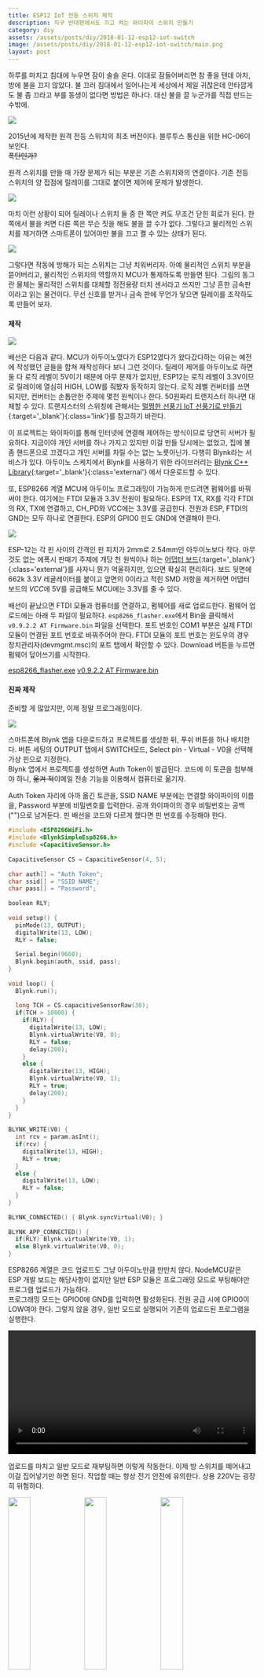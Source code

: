 ```yaml
---
title: ESP12 IoT 전등 스위치 제작
description: 지구 반대편에서도 끄고 켜는 와이파이 스위치 만들기
category: diy
assets: /assets/posts/diy/2018-01-12-esp12-iot-switch
image: /assets/posts/diy/2018-01-12-esp12-iot-switch/main.png
layout: post
---
```


하루를 마치고 침대에 누우면 잠이 솔솔 온다. 이대로 잠들어버리면 참 좋을 텐데 아차, 방에 불을 끄지 않았다.  불 끄러 침대에서 일어나는게 세상에서 제일 귀찮은데 안타깝게도 불 좀 끄라고 부를 동생이 없다면 방법은 하나다. 대신 불을 끌 누군가를 직접 만드는 수밖에.

<div class='center'><img src='{{ page.assets }}/1.png'></div>

2015년에 제작한 원격 전등 스위치의 최초 버전이다. 블루투스 통신을 위한 HC-06이 보인다.  
<del>폭탄인가?</del>

원격 스위치를 만들 때 가장 문제가 되는 부분은 기존 스위치와의 연결이다. 기존 전등 스위치의 양 접점에 릴레이를 그대로 붙이면 제어에 문제가 발생한다.

<div class='center'><img src='{{ page.assets }}/2.png'></div>

마치 이런 상황이 되어 릴레이나 스위치 둘 중 한 쪽만 켜도 무조건 닫힌 회로가 된다. 한 쪽에서 불을 켜면 다른 쪽은 무슨 짓을 해도 불을 끌 수가 없다. 그렇다고 물리적인 스위치를 제거하면 스마트폰이 있어야만 불을 끄고 켤 수 있는 상태가 된다.

<div class='center'><img src='{{ page.assets }}/3.png'></div>

그렇다면 작동에 방해가 되는 스위치는 그냥 치워버리자. 아예 물리적인 스위치 부분을 뜯어버리고, 물리적인 스위치의 역할까지 MCU가 통제하도록 만들면 된다. 그림의 동그란 물체는 물리적인 스위치를 대체할 정전용량 터치 센서라고 쓰지만 그냥 흔한 금속판이라고 읽는 물건이다. 무선 신호를 받거나 금속 판에 무언가 닿으면 릴레이를 조작하도록 만들어 보자.


#### 제작
<div class='center'><img src='{{ page.assets }}/4.png'></div>

배선은 다음과 같다. MCU가 아두이노였다가 ESP12였다가 왔다갔다하는 이유는 예전에 작성했던 글들을 합쳐 재작성하다 보니 그런 것이다. 릴레이 제어를 아두이노로 하면 둘 다 로직 레벨이 5V이기 때문에 아무 문제가 없지만, ESP12는 로직 레벨이 3.3V이므로 릴레이에 열심히 HIGH, LOW를 줘봤자 동작하지 않는다. 로직 레벨 컨버터를 쓰면 되지만, 컨버터는 손톱만한 주제에 몇천 원씩이나 한다. 50원짜리 트랜지스터 하나면 대체할 수 있다. 트랜지스터의 스위칭에 관해서는 [멀쩡한 선풍기 IoT 선풍기로 만들기](https://luftaquila.io/blog/diy/arduino-turn-fan-into-iot/){:target='_blank'}{:class='link'}를 참고하기 바란다.

이 프로젝트는 와이파이를 통해 인터넷에 연결해 제어하는 방식이므로 당연히 서버가 필요하다. 지금이야 개인 서버를 하나 가지고 있지만 이걸 만들 당시에는 없었고, 집에 불 좀 핸드폰으로 끄겠다고 개인 서버를 차릴 수는 없는 노릇아닌가. 다행히 Blynk라는 서비스가 있다. 아두이노 스케치에서 Blynk를 사용하기 위한 라이브러리는 [Blynk C++ Library](https://github.com/blynkkk/blynk-library){:target='_blank'}{:class='external'} 에서 다운로드할 수 있다.

또, ESP8266 계열 MCU에 아두이노 프로그래밍이 가능하게 만드려면 펌웨어를 바꿔 써야 한다. 여기에는 FTDI 모듈과 3.3V 전원이 필요하다. ESP의 TX, RX를 각각 FTDI의 RX, TX에 연결하고, CH_PD와 VCC에는 3.3V를 공급한다. 전원과 ESP, FTDI의 GND는 모두 하나로 연결한다. ESP의 GPIO0 핀도 GND에 연결해야 한다.  

<div class='center'><img src='{{ page.assets }}/main.png'></div>

ESP-12는 각 핀 사이의 간격인 핀 피치가 2mm로 2.54mm인 아두이노보다 작다. 아무것도 없는 에폭시 판때기 주제에 개당 천 원씩이나 하는 [어댑터 보드](https://www.esp8266.com/viewtopic.php?f=13&t=6505){:target='_blank'}{:class='external'}를 사자니 뭔가 억울하지만, 있으면 확실히 편리하다. 보드 뒷면에 662k 3.3V 레귤레이터를 붙이고 앞면의 0이라고 적힌 SMD 저항을 제거하면 어댑터 보드의 <dfn>VCC</dfn>에 5V를 공급해도 MCU에는 3.3V를 줄 수 있다.

배선이 끝났으면 FTDI 모듈과 컴퓨터를 연결하고, 펌웨어를 새로 업로드한다. 펌웨어 업로드에는 아래 두 파일이 필요하다. `esp8266_flasher.exe`에서 Bin을 클릭해서 `v0.9.2.2 AT Firmware.bin` 파일을 선택한다. 포트 번호인 COM1 부분은 실제 FTDI 모듈이 연결된 포트 번호로 바꿔주어야 한다. FTDI 모듈의 포트 번호는 윈도우의 경우 장치관리자(devmgmt.msc)의 포트 탭에서 확인할 수 있다. Download 버튼을 누르면 펌웨어 덮어쓰기를 시작한다.

[<i class='fas fa-download'></i> esp8266_flasher.exe](https://luftaquila.io/droppy/$/AYpDi)
[<i class='fas fa-download'></i> v0.9.2.2 AT Firmware.bin](https://luftaquila.io/droppy/$/mtJCC)

#### 진짜 제작
준비할 게 많았지만, 이제 정말 프로그래밍이다.

<div class='center'><img src='{{ page.assets }}/5.png'></div>

스마트폰에 Blynk 앱을 다운로드하고 프로젝트를 생성한 뒤, 푸쉬 버튼을 하나 배치한다. 버튼 세팅의 OUTPUT 탭에서 SWITCH모드, Select pin - Virtual - V0을 선택해 가상 핀으로 지정한다.  
Blynk 앱에서 프로젝트를 생성하면 Auth Token이 발급된다. 코드에 이 토큰을 첨부해야 하니, <del>옮겨 적</del>이메일 전송 기능을 이용해서 컴퓨터로 옮기자.

Auth Token 자리에 아까 옮긴 토큰을, SSID NAME 부분에는 연결할 와이파이의 이름을, Password 부분에 비밀번호를 입력한다. 공개 와이파이의 경우 비밀번호는 공백("")으로 남겨둔다. 핀 배선을 코드와 다르게 했다면 핀 번호를 수정해야 한다.

``` cpp
#include <ESP8266WiFi.h>
#include <BlynkSimpleEsp8266.h>
#include <CapacitiveSensor.h>
 
CapacitiveSensor CS = CapacitiveSensor(4, 5);
 
char auth[] = "Auth Token";
char ssid[] = "SSID NAME";
char pass[] = "Password";
 
boolean RLY;
 
void setup() {
  pinMode(13, OUTPUT);
  digitalWrite(13, LOW);
  RLY = false;
 
  Serial.begin(9600);
  Blynk.begin(auth, ssid, pass);
}
 
void loop() {
  Blynk.run();
   
  long TCH = CS.capacitiveSensorRaw(30);
  if(TCH > 10000) {
    if(RLY) {
      digitalWrite(13, LOW);
      Blynk.virtualWrite(V0, 0);
      RLY = false;
      delay(200);
    }
    else {
      digitalWrite(13, HIGH);
      Blynk.virtualWrite(V0, 1);
      RLY = true;
      delay(200);
    }
  }
}
 
BLYNK_WRITE(V0) {
  int rcv = param.asInt();
  if(rcv) {
    digitalWrite(13, HIGH);
    RLY = true;
  }
  else {
    digitalWrite(13, LOW);
    RLY = false;
  }
}
 
BLYNK_CONNECTED() { Blynk.syncVirtual(V0); }
 
BLYNK_APP_CONNECTED() {
  if(RLY) Blynk.virtualWrite(V0, 1);
  else Blynk.virtualWrite(V0, 0);
}
```

ESP8266 계열은 코드 업로드도 그냥 아두이노만큼 만만치 않다. NodeMCU같은 ESP 개발 보드는 해당사항이 없지만 일반 ESP 모듈은 프로그래밍 모드로 부팅해야만 프로그램 업로드가 가능하다.  
프로그래밍 모드는 GPIO0에 GND를 입력하면 활성화된다. 전원 공급 시에 GPIO0이 LOW여야 한다. 그렇지 않을 경우, 일반 모드로 실행되어 기존의 업로드된 프로그램을 실행한다.

<div class='center'>
  <video controls style='width: 100%; height: auto'>
    <source src="{{ page.assets }}/movie.mp4" type="video/mp4">
    Sorry, your browser doesn't support embedded videos.
  </video>
</div>

업로드를 마치고 일반 모드로 재부팅하면 이렇게 작동한다. 이제 방 스위치를 떼어내고 이걸 집어넣기만 하면 된다. 작업할 때는 항상 전기 안전에 유의한다. 상용 220V는 굉장히 위험하다.
<div class='center'>
  <img src='{{ page.assets }}/6.png' style='width: 30%'>
  <img src='{{ page.assets }}/7.png' style='width: 30%'>
  <img src='{{ page.assets }}/8.png' style='width: 30%'>
</div>

잘 집어넣고 닫아준다. 어차피 스위치 안에 들어가니 패키징에는 따로 신경쓰지 않았다.

<div class='center'>
  <video controls>
    <source src="{{ page.assets }}/video.mp4" type="video/mp4">
    Sorry, your browser doesn't support embedded videos.
  </video>
</div>

작동 영상은 ESP12 버전일 때 찍어놓은게 없어서 HC-06을 이용한 블루투스 통신 버전일 때 영상을 첨부한다.


